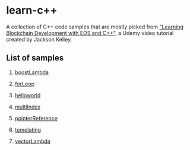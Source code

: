 # learn-c++
A collection of C++ code samples that are mostly picked from ["Learning Blockchain Development with EOS and C++"](https://www.udemy.com/learning-blockchain-development-with-eos-and-cpp/learn/v4/overview), a Udemy video tutorial created by 
Jackson Kelley.

## List of samples

  1. [boostLambda]()

  2. [forLoop]()

  3. [helloworld]()
  
  4. [multiIndex]()

  5. [pointerReference]()

  6. [templating]()

  7. [vectorLambda]()
